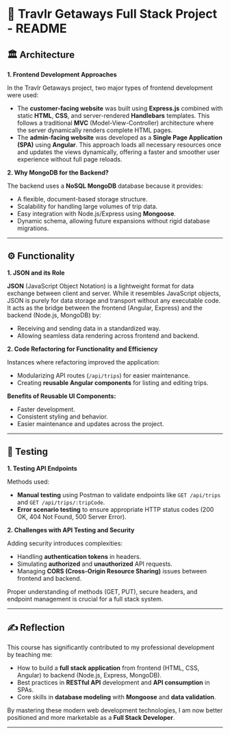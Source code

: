 # 📄 Travlr Getaways Full Stack Project - README

## 🏛️ Architecture

**1. Frontend Development Approaches**

In the Travlr Getaways project, two major types of frontend development were used:
- The **customer-facing website** was built using **Express.js** combined with static **HTML**, **CSS**, and server-rendered **Handlebars** templates. This follows a traditional **MVC** (Model-View-Controller) architecture where the server dynamically renders complete HTML pages.
- The **admin-facing website** was developed as a **Single Page Application (SPA)** using **Angular**. This approach loads all necessary resources once and updates the views dynamically, offering a faster and smoother user experience without full page reloads.

**2. Why MongoDB for the Backend?**

The backend uses a **NoSQL MongoDB** database because it provides:
- A flexible, document-based storage structure.
- Scalability for handling large volumes of trip data.
- Easy integration with Node.js/Express using **Mongoose**.
- Dynamic schema, allowing future expansions without rigid database migrations.

---

## ⚙️ Functionality

**1. JSON and its Role**

**JSON** (JavaScript Object Notation) is a lightweight format for data exchange between client and server. While it resembles JavaScript objects, JSON is purely for data storage and transport without any executable code.  
It acts as the bridge between the frontend (Angular, Express) and the backend (Node.js, MongoDB) by:
- Receiving and sending data in a standardized way.
- Allowing seamless data rendering across frontend and backend.

**2. Code Refactoring for Functionality and Efficiency**

Instances where refactoring improved the application:
- Modularizing API routes (`/api/trips`) for easier maintenance.
- Creating **reusable Angular components** for listing and editing trips.

**Benefits of Reusable UI Components:**
- Faster development.
- Consistent styling and behavior.
- Easier maintenance and updates across the project.

---

## 🧪 Testing

**1. Testing API Endpoints**

Methods used:
- **Manual testing** using Postman to validate endpoints like `GET /api/trips` and `GET /api/trips/:tripCode`.
- **Error scenario testing** to ensure appropriate HTTP status codes (200 OK, 404 Not Found, 500 Server Error).

**2. Challenges with API Testing and Security**

Adding security introduces complexities:
- Handling **authentication tokens** in headers.
- Simulating **authorized** and **unauthorized** API requests.
- Managing **CORS (Cross-Origin Resource Sharing)** issues between frontend and backend.

Proper understanding of methods (GET, PUT), secure headers, and endpoint management is crucial for a full stack system.

---

## ✍️ Reflection

This course has significantly contributed to my professional development by teaching me:
- How to build a **full stack application** from frontend (HTML, CSS, Angular) to backend (Node.js, Express, MongoDB).
- Best practices in **RESTful API** development and **API consumption** in SPAs.
- Core skills in **database modeling** with **Mongoose** and **data validation**.

By mastering these modern web development technologies, I am now better positioned and more marketable as a **Full Stack Developer**.

---
